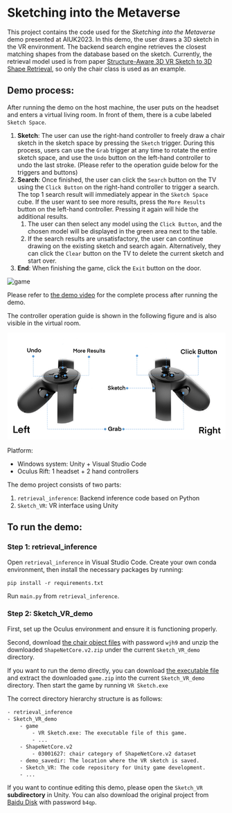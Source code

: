 # Sketching into the Metaverse

This project contains the code used for the _Sketching into the Metaverse_ demo presented at AIUK2023. In this demo, the user draws a 3D sketch in the VR environment. The backend search engine retrieves the closest matching shapes from the database based on the sketch. Currently, the retrieval model used is from paper [Structure-Aware 3D VR Sketch to 3D Shape Retrieval](https://github.com/Rowl1ng/Structure-Aware-VR-Sketch-Shape-Retrieval), so only the chair class is used as an example.

## Demo process:

After running the demo on the host machine, the user puts on the headset and enters a virtual living room. In front of them, there is a cube labeled `Sketch Space`. 
1. __Sketch__: The user can use the right-hand controller to freely draw a chair sketch in the sketch space by pressing the `Sketch` trigger. During this process, users can use the `Grab` trigger at any time to rotate the entire sketch space, and use the `Undo` button on the left-hand controller to undo the last stroke. (Please refer to the operation guide below for the triggers and buttons)
2. __Search__: Once finished, the user can click the `Search` button on the TV using the `Click Button` on the right-hand controller to trigger a search. The top 1 search result will immediately appear in the `Sketch Space` cube. If the user want to see more results, press the `More Results` button on the left-hand controller. Pressing it again will hide the additional results. 
   1. The user can then select any model using the `Click Button`, and the chosen model will be displayed in the green area next to the table.
   2. If the search results are unsatisfactory, the user can continue drawing on the existing sketch and search again. Alternatively, they can click the `Clear` button on the TV to delete the current sketch and start over.
3. __End__: When finishing the game, click the `Exit` button on the door.

![game](game.gif)

Please refer to [the demo video](https://www.youtube.com/watch?v=bwabdXnS-Zo&t=73s&ab_channel=LingLuo) for the complete process after running the demo.

The controller operation guide is shown in the following figure and is also visible in the virtual room.

![controller operation](instructions.png)

Platform:

- Windows system: Unity + Visual Studio Code
- Oculus Rift: 1 headset + 2 hand controllers

The demo project consists of two parts: 
1. `retrieval_inference`: Backend inference code based on Python 
2. `Sketch_VR`: VR interface using Unity

## To run the demo:

### Step 1: retrieval_inference

Open `retrieval_inference` in Visual Studio Code. 
Create your own conda environment, then install the necessary packages by running:
```shell
pip install -r requirements.txt
```
Run `main.py` from `retrieval_inference`.

### Step 2: Sketch_VR_demo

First, set up the Oculus environment and ensure it is functioning properly.

Second, download [the chair object files](https://pan.baidu.com/s/14Gh6p3Ix_Ylm70KZeBR9oQ?pwd=wjh9) with password `wjh9` and unzip the downloaded `ShapeNetCore.v2.zip` under the current `Sketch_VR_demo` directory.

If you want to run the demo directly, you can download [the executable file](https://drive.google.com/file/d/1eu6ajkRmwHDkoizROvMMcdXolq6iIkhc/view?usp=sharing) and extract the downloaded `game.zip` into the current `Sketch_VR_demo` directory. Then start the game by running `VR Sketch.exe`

The correct directory hierarchy structure is as follows:

```
- retrieval_inference
- Sketch_VR_demo
    - game
        - VR Sketch.exe: The executable file of this game.
        - ...
    - ShapeNetCore.v2
        - 03001627: chair category of ShapeNetCore.v2 dataset
    - demo_savedir: The location where the VR sketch is saved.
    - Sketch_VR: The code repository for Unity game development.
    - ...
```

If you want to continue editing this demo, please open the `Sketch_VR` __subdirectory__ in Unity. You can also download the original project from [Baidu Disk](https://pan.baidu.com/s/1mD2VXbqpny1WSTFmaaCwrw?pwd=b4qp) with password `b4qp`.






